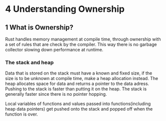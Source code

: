 # 4 Understanding Ownership

## 1 What is Ownership?
Rust handles memory management at compile time, through ownership with a set of rules that are check by the compiler. This way there is no garbage collector slowing down performance at runtime.

### The stack and heap
Data that is stored on the stack must have a known and fixed size, if the size is to be unknown at compile time, make a heap allocation instead. The heap allocates space for data and returns a pointer to the data adress. Pushing to the stack is faster than putting it on the heap. The stack is generally faster since there is no pointer hopping.

Local variables of functions and values passed into functions(including heap data pointers) get pushed onto the stack and popped off when the function is over.
